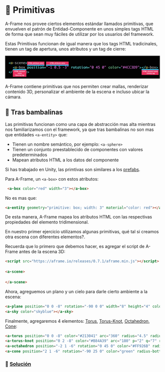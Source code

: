 # :dragon_face: Primitivas

A-Frame nos provee ciertos elementos estándar llamados primitivas, que envuelven el patrón de Entidad-Componente en unos simples tags HTML de forma que sean muy fáciles de utilizar por los usuarios del framework.

Estas Primitivas funcionan de igual manera que los tags HTML tradicinales, tienen un tag de apertura, unos atributos y un tag de cierre:

<p align="center">
 <img src="../docs/img/primitivas.jpg" alt="A-Frame">
</p>

A-Frame contiene primitivas que nos permiten crear mallas, renderizar contenido 3D, personalizar el ambiente de la escena e incluso ubicar la cámara.

## :see_no_evil: Tras bambalinas

Las primitivas funcionan como una capa de abstracción  mas alta mientras nos familiarizamos con el framework, ya que tras bambalinas no son mas que entidades `<a-entity>` que:

* Tienen un nombre semántico, por ejemplo: `<a-sphere>`
* Tienen un conjunto preestablecido de componentes con valores predeterminados
* Mapean atributos HTML a los datos del componente

Si has trabajado en Unity, las primtivas son similares a los [prefabs](https://docs.unity3d.com/Manual/Prefabs.html).

Para A-Frame, un `<a-box>` con estos atributos:

```html
 <a-box color="red" width="3"></a-box>
````

 No es mas que:

```html
<a-entity geometry="primitive: box; width: 3" material="color: red"></a-entity>
````

 De esta manera, A-Frame mapea los atributos HTML con las  respectivas propiedades del elemento tridimensional.

En nuestro primer ejercicio utilizamos algunas primitivas, qué tal si creamos otra escena con diferentes elementos?.

Recuerda que lo primero que debemos hacer, es agregar el script de A-Frame antes de la escena 3D:

```html
<script src="https://aframe.io/releases/0.7.1/aframe.min.js"></script>

<a-scene>

</a-scene>
````

Ahora, agreguemos un plano y un cielo para darle cierto ambiente a la escena:

```html
<a-plane position="0 0 -8" rotation="-90 0 0" width="8" height="4" color="peru"></a-plane>
<a-sky color="skyblue"></a-sky>
````

Finalmente, agregaremos 4 elementos: [Torus](https://aframe.io/docs/0.7.0/primitives/a-torus.html), [Torus-Knot](https://aframe.io/docs/0.7.0/primitives/a-torus-knot.html), [Octahedron](https://aframe.io/docs/0.7.0/primitives/a-octahedron.html), [Cone](https://aframe.io/docs/0.7.0/primitives/a-cone.html):

```html
<a-torus position="0 0 -8" color="#213041" arc="360" radius="4.5" radius-tubular="0.1"></a-torus>
<a-torus-knot position="0 2 -8" color="#B84A39" arc="180" p="2" q="7" radius="1" radius-tubular="0.1"></a-torus-knot>
<a-octahedron position="-2 1 -6" rotation="0 45 0" color="#FF926B" radius="1"></a-octahedron>
<a-cone position="2 1 -6" rotation="-90 25 0" color="green" radius-bottom="0" radius-top="0.5"></a-cone>
````

### 📝 [Solución](https://codepen.io/fabiojcortes/pen/VrMPOm)
